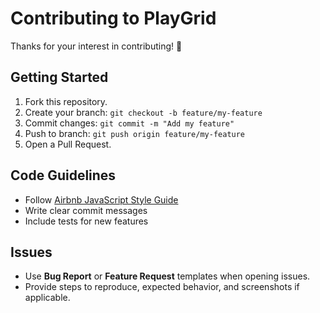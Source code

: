 # Contributing to PlayGrid

Thanks for your interest in contributing! 🎉

## Getting Started
1. Fork this repository.
2. Create your branch: `git checkout -b feature/my-feature`
3. Commit changes: `git commit -m "Add my feature"`
4. Push to branch: `git push origin feature/my-feature`
5. Open a Pull Request.

## Code Guidelines
- Follow [Airbnb JavaScript Style Guide](https://github.com/airbnb/javascript)
- Write clear commit messages
- Include tests for new features

## Issues
- Use **Bug Report** or **Feature Request** templates when opening issues.
- Provide steps to reproduce, expected behavior, and screenshots if applicable.
